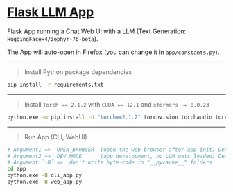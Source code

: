 # [Flask LLM App](https://github.com/kenny-kvibe/flask-llm-app)

Flask App running a Chat Web UI with a LLM (Text Generation: `HuggingFaceH4/zephyr-7b-beta`).

The App will auto-open in Firefox (you can change it in `app/constants.py`).

-----

> Install Python package dependencies

```sh
pip install -r requirements.txt
```

-----

> Install `Torch == 2.1.2` with `CUDA == 12.1` and `xformers ~= 0.0.23`

```sh
python.exe -m pip install -U "torch==2.1.2" torchvision torchaudio torchdiffeq torchsde "xformers~=0.0.23" --index-url https://download.pytorch.org/whl/cu121
```

-----

> Run App (CLI, WebUI)

```sh
# Argument1 =>  OPEN_BROWSER  (open the web browser after app init) Default: "1"
# Argument2 =>  DEV_MODE      (app development, no LLM gets loaded) Default: "0"
# Argument `-B` =>  don't write byte-code in "__pycache__" folders
cd app
python.exe -B cli_app.py
python.exe -B web_app.py
```
